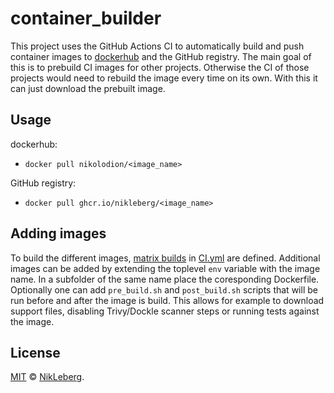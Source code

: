 # container_builder
This project uses the GitHub Actions CI to automatically build and push container images to [dockerhub](https://hub.docker.com/) and the GitHub registry. The main goal of this is to prebuild CI images for other projects. Otherwise the CI of those projects would need to rebuild the image every time on its own. With this it can just download the prebuilt image.

## Usage
dockerhub:
- `docker pull nikolodion/<image_name>`

GitHub registry:
- `docker pull ghcr.io/nikleberg/<image_name>`

## Adding images
To build the different images, [matrix builds](https://docs.github.com/en/actions/using-jobs/using-a-build-matrix-for-your-jobs) in [CI.yml](.github/workflows/CI.yml) are defined. Additional images can be added by extending the toplevel `env` variable with the image name. In a subfolder of the same name place the coresponding Dockerfile. Optionally one can add `pre_build.sh` and `post_build.sh` scripts that will be run before and after the image is build. This allows for example to download support files, disabling Trivy/Dockle scanner steps or running tests against the image. 

## License
[MIT](LICENSE) © [NikLeberg](https://github.com/NikLeberg).
